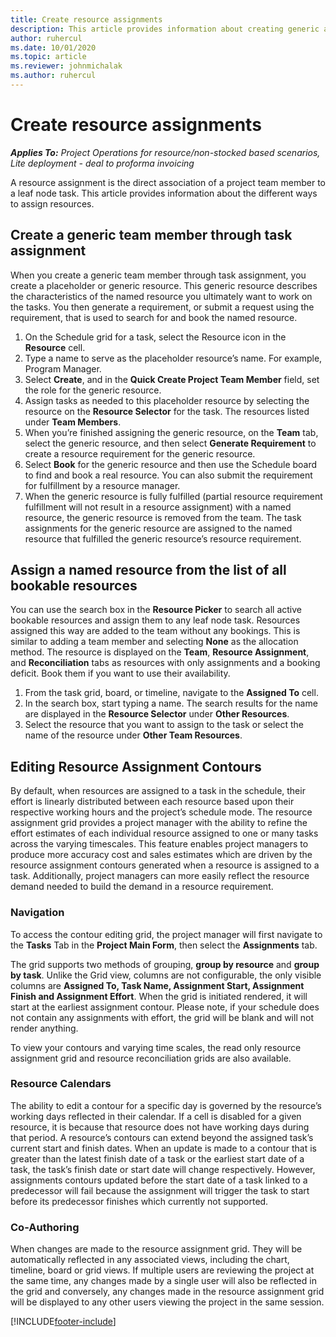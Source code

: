 ```yaml
---
title: Create resource assignments
description: This article provides information about creating generic and named resource assignments.
author: ruhercul
ms.date: 10/01/2020
ms.topic: article
ms.reviewer: johnmichalak
ms.author: ruhercul
---
```


# Create resource assignments

_**Applies To:** Project Operations for resource/non-stocked based scenarios, Lite deployment - deal to proforma invoicing_


A resource assignment is the direct association of a project team member to a leaf node task. This article provides information about the different ways to assign resources.

## Create a generic team member through task assignment


When you create a generic team member through task assignment, you create a placeholder or generic resource. This generic resource describes the characteristics of the named resource you ultimately want to work on the tasks. You then generate a requirement, or submit a request using the requirement, that is used to search for and book the named resource.

1. On the Schedule grid for a task, select the Resource icon in the **Resource** cell.
2. Type a name to serve as the placeholder resource’s name. For example, Program Manager.
3. Select **Create**, and in the **Quick Create Project Team Member** field, set the role for the generic resource.
4. Assign tasks as needed to this placeholder resource by selecting the resource on the **Resource Selector** for the task. The resources listed under **Team Members**.
5. When you’re finished assigning the generic resource, on the **Team** tab, select the generic resource, and then select **Generate Requirement** to create a resource requirement for the generic resource.
6. Select **Book** for the generic resource and then use the Schedule board to find and book a real resource. You can also submit the requirement for fulfillment by a resource manager.
7. When the generic resource is fully fulfilled (partial resource requirement fulfillment will not result in a resource assignment) with a named resource, the generic resource is removed from the team. The task assignments for the generic resource are assigned to the named resource that fulfilled the generic resource’s resource requirement.

## Assign a named resource from the list of all bookable resources

You can use the search box in the **Resource Picker** to search all active bookable resources and assign them to any leaf node task. Resources assigned this way are added to the team without any bookings. This is similar to adding a team member and selecting **None** as the allocation method. The resource is displayed on the **Team**, **Resource Assignment**, and **Reconciliation** tabs as resources with only assignments and a booking deficit. Book them if you want to use their availability.

1. From the task grid, board, or timeline, navigate to the **Assigned To** cell.
2. In the search box, start typing a name. The search results for the name are displayed in the **Resource Selector** under **Other Resources**.
3. Select the resource that you want to assign to the task or select the name of the resource under **Other Team Resources**.

## Editing Resource Assignment Contours
By default, when resources are assigned to a task in the schedule, their effort is linearly distributed between each resource based upon their respective working hours and the project’s schedule mode. The resource assignment grid provides a project manager with the ability to refine the effort estimates of each individual resource assigned to one or many tasks across the varying timescales.
This feature enables project managers to produce more accuracy cost and sales estimates which are driven by the resource assignment contours generated when a resource is assigned to a task. Additionally, project managers can more easily reflect the resource demand needed to build the demand in a resource requirement.

### Navigation
To access the contour editing grid, the project manager will first navigate to the **Tasks** Tab in the **Project Main Form**, then select the **Assignments** tab.  
 
The grid supports two methods of grouping, **group by resource** and **group by task**.  Unlike the Grid view, columns are not configurable, the only visible columns are **Assigned To, Task Name, Assignment Start, Assignment Finish and Assignment Effort**.
When the grid is initiated rendered, it will start at the earliest assignment contour.  Please note, if your schedule does not contain any assignments with effort, the grid will be blank and will not render anything.  
 
To view your contours and varying time scales, the read only resource assignment grid and resource reconciliation grids are also available.

### Resource Calendars
The ability to edit a contour for a specific day is governed by the resource’s working days reflected in their calendar. If a cell is disabled for a given resource, it is because that resource does not have working days during that period. 
A resource’s contours can extend beyond the assigned task’s current start and finish dates. When an update is made to a contour that is greater than the latest finish date of a task or the earliest start date of a task, the task’s finish date or start date will change respectively.  However, assignments contours updated before the start date of a task linked to a predecessor will fail because the assignment will trigger the task to start before its predecessor finishes which currently not supported.

### Co-Authoring
When changes are made to the resource assignment grid. They will be automatically reflected in any associated views, including the chart, timeline, board or grid views. If multiple users are reviewing the project at the same time, any changes made by a single user will also be reflected in the grid and conversely, any changes made in the resource assignment grid will be displayed to any other users viewing the project in the same session.


[!INCLUDE[footer-include](../includes/footer-banner.md)]
